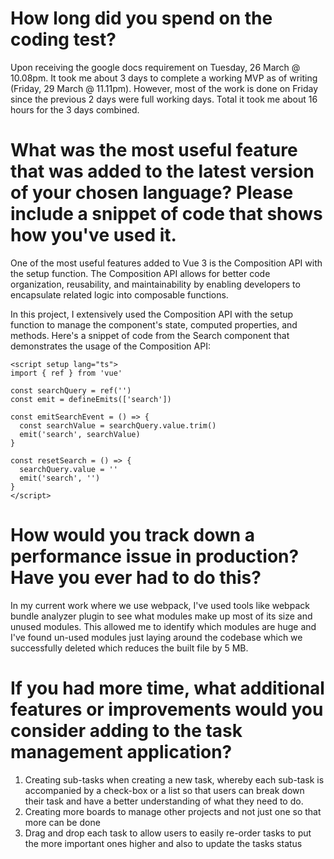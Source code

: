 # How long did you spend on the coding test?

Upon receiving the google docs requirement on Tuesday, 26 March @ 10.08pm. It
took me about 3 days to complete a working MVP as of writing (Friday, 29 March @ 11.11pm).
However, most of the work is done on Friday since the previous 2 days were full working days. Total it took me about 16 hours for the 3 days combined.

# What was the most useful feature that was added to the latest version of your chosen language? Please include a snippet of code that shows how you've used it.

One of the most useful features added to Vue 3 is the Composition API with the setup function. The Composition API allows for better code organization, reusability, and maintainability by enabling developers to encapsulate related logic into composable functions.

In this project, I extensively used the Composition API with the setup function to manage the component's state, computed properties, and methods. Here's a snippet of code from the Search component that demonstrates the usage of the Composition API:

```vue
<script setup lang="ts">
import { ref } from 'vue'

const searchQuery = ref('')
const emit = defineEmits(['search'])

const emitSearchEvent = () => {
  const searchValue = searchQuery.value.trim()
  emit('search', searchValue)
}

const resetSearch = () => {
  searchQuery.value = ''
  emit('search', '')
}
</script>
```

# How would you track down a performance issue in production? Have you ever had to do this?

In my current work where we use webpack, I've used tools like webpack bundle
analyzer plugin to see what modules make up most of its size and unused modules.
This allowed me to identify which modules are huge and I've found un-used modules
just laying around the codebase which we successfully deleted which reduces the built file by 5 MB.

# If you had more time, what additional features or improvements would you consider adding to the task management application?

1. Creating sub-tasks when creating a new task, whereby each sub-task is
   accompanied by a check-box or a list so that users can break down their task and
   have a better understanding of what they need to do.
2. Creating more boards to manage other projects and not just one so that more can
   be done
3. Drag and drop each task to allow users to easily re-order tasks to put the more
   important ones higher and also to update the tasks status

